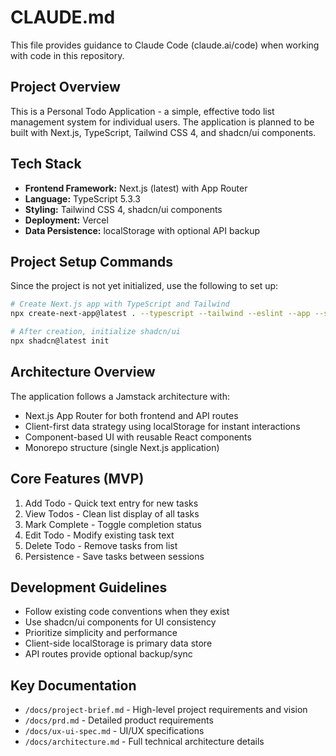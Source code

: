 # CLAUDE.md

This file provides guidance to Claude Code (claude.ai/code) when working with code in this repository.

## Project Overview

This is a Personal Todo Application - a simple, effective todo list management system for individual users. The application is planned to be built with Next.js, TypeScript, Tailwind CSS 4, and shadcn/ui components.

## Tech Stack

- **Frontend Framework:** Next.js (latest) with App Router
- **Language:** TypeScript 5.3.3
- **Styling:** Tailwind CSS 4, shadcn/ui components
- **Deployment:** Vercel
- **Data Persistence:** localStorage with optional API backup

## Project Setup Commands

Since the project is not yet initialized, use the following to set up:

```bash
# Create Next.js app with TypeScript and Tailwind
npx create-next-app@latest . --typescript --tailwind --eslint --app --src-dir

# After creation, initialize shadcn/ui
npx shadcn@latest init
```

## Architecture Overview

The application follows a Jamstack architecture with:

- Next.js App Router for both frontend and API routes
- Client-first data strategy using localStorage for instant interactions
- Component-based UI with reusable React components
- Monorepo structure (single Next.js application)

## Core Features (MVP)

1. Add Todo - Quick text entry for new tasks
2. View Todos - Clean list display of all tasks
3. Mark Complete - Toggle completion status
4. Edit Todo - Modify existing task text
5. Delete Todo - Remove tasks from list
6. Persistence - Save tasks between sessions

## Development Guidelines

- Follow existing code conventions when they exist
- Use shadcn/ui components for UI consistency
- Prioritize simplicity and performance
- Client-side localStorage is primary data store
- API routes provide optional backup/sync

## Key Documentation

- `/docs/project-brief.md` - High-level project requirements and vision
- `/docs/prd.md` - Detailed product requirements
- `/docs/ux-ui-spec.md` - UI/UX specifications
- `/docs/architecture.md` - Full technical architecture details
